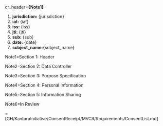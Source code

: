cr_header=<b>{Note1}</b><ol><li><b>jurisdiction:</b> {jurisdiction}<li><b>iat:</b> {iat}<li><b>iss:</b> {iss}<li><b>jti:</b> {jti}<li><b>sub:</b> {sub}<li><b>date:</b> {date}<li><b>subject_name:</b>{subject_name}</ol>

Note1=Section 1: Header

Note2=Section 2: Data Controller

Note3=Section 3: Purpose Specification			

Note4=Section 4: Personal Information			

Note5=Section 5: Information Sharing

Note6=In Review			

=[GH/KantaraInitiative/ConsentReceipt/MVCR/Requirements/ConsentList.md]